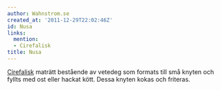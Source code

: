 ```yaml
---
author: Wahnstrom.se
created_at: '2011-12-29T22:02:46Z'
id: Nusa
links:
  mention:
  - Cirefalisk
title: Nusa
---
```


[Cirefalisk] maträtt bestående av vetedeg som formats till små knyten och fyllts med ost eller
hackat kött. Dessa knyten kokas och friteras.

  [Cirefalisk]: Cirefalisk